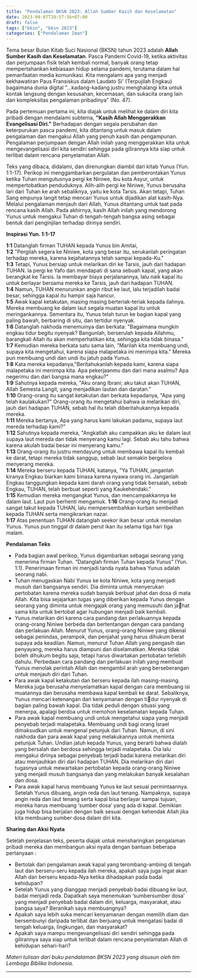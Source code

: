 ```yaml
---
title: "Pendalaman BKSN 2023: Allah Sumber Kasih dan Keselamatan"
date: 2023-09-07T20:57:56+07:00
draft: false
tags: ["bksn", "bksn 2023"]
categories: ["Pendalaman Iman"]
---
```


Tema besar Bulan Kitab Suci Nasional (BKSN) tahun 2023 adalah **Allah Sumber Kasih dan Keselamatan**. Pasca Pandemi Covid-19, ketika aktivitas dan perjumpaan fisik telah kembali normal, banyak orang tetap mempertahankan kebiasaan hidup selama pandemi, terutama dalam hal pemanfaatan media komunikasi. Kita mengalami apa yang menjadi kekhawatiran Paus Fransiskus dalam Laudato Si' (Terpujilah Engkau) bagaimana dunia digital "...kadang-kadang justru menghalangi kita untuk kontak langsung dengan kesusahan, kecemasan, dan sukacita orang lain dan kompleksitas pengalaman pribadinya" (No. 47).

Pada pertemuan pertama ini, kita diajak untuk melihat ke dalam diri kita pribadi dengan mendalami subtema, **"Kasih Allah Menggerakkan Evangelisasi Diri."** Berhadapan dengan segala perubahan dan keterpurukan pasca pandemi, kita ditantang untuk masuk dalam pengalaman dan mengakui Allah yang penuh kasih dan pengampunan. Pengalaman perjumpaan dengan Allah inilah yang menggerakkan kita untuk mengevangelisasi diri kita sendiri sehingga pada gilirannya kita siap untuk terlibat dalam rencana penyelamatan Allah.

Teks yang dibaca, didalami, dan direnungkan diambil dari kitab Yunus (Yun. 1:1-17). Perikop ini menggambarkan pergulatan dan pemberontakan Yunus ketika Tuhan mengutusnya pergi ke Niniwe, ibu kota Asyur, untuk mempertobatkan penduduknya. Alih-alih pergi ke Niniwe, Yunus berusaha lari dari Tuhan ke arah sebaliknya, yaitu ke kota Tarsis. Akan tetapi, Tuhan Sang empunya langit tetap mencari Yunus untuk dijadikan alat kasih-Nya. Melalui pengalaman menjauh dari Allah, Yunus ditantang untuk taat pada rencana kasih Allah. Pada akhirnya, kasih Allah inilah yang mendorong Yunus untuk mengakui Tuhan di tengah-tengah bangsa asing sebagai bentuk dari penginjilan terhadap dirinya sendiri.

**Inspirasi Yun. 1:1-17**

**1:1** Datanglah firman TUHAN kepada Yunus bin Amitai,  
**1:2** "Pergilah segera ke Niniwe, kota yang besar itu, serukanlah peringatan terhadap mereka, karena kejahatannya telah sampai kepada-Ku."  
**1:3** Tetapi, Yunus bersiap untuk melarikan diri ke Tarsis, jauh dari hadapan TUHAN. Ia pergi ke Yafo dan mendapati di sana sebuah kapal, yang akan berangkat ke Tarsis. Ia membayar biaya perjalanannya, lalu naik kapal itu untuk berlayar bersama mereka ke Tarsis, jauh dari hadapan TUHAN.  
**1:4** Namun, TUHAN menurunkan angin ribut ke laut, lalu terjadilah badai besar, sehingga kapal itu hampir saja hancur.  
**1:5** Awak kapal ketakutan, masing masing berteriak-teriak kepada ilahnya. Mereka membuang ke dalam laut segala muatan kapal itu untuk meringankannya. Sementara itu, Yunus telah turun ke bagian kapal yang paling bawah, berbaring di situ, dan tertidur nyenyak.  
**1:6** Datanglah nakhoda menemuinya dan berkata: "Bagaimana mungkin engkau tidur begitu nyenyak? Bangunlah, berserulah kepada Allahmu, barangkali Allah itu akan memperhatikan kita, sehingga kita tidak binasa."  
**1:7** Kemudian mereka berkata satu sama lain, "Marilah kita membuang undi, supaya kita mengetahui, karena siapa malapetaka ini menimpa kita." Mereka pun membuang undi dan undi itu jatuh pada Yunus.  
**1:8** Kata mereka kepadanya,"Beritahukanlah kepada kami, karena siapa malapetaka ini menimpa kita. Apa pekerjaanmu dan dari mana asalmu? Apa negerimu dan dari bangsa mana engkau?"  
**1:9** Sahutnya kepada mereka, "Aku orang Ibrani; aku takut akan TUHAN, Allah Semesta Langit, yang menjadikan lautan dan daratan."  
**1:10** Orang-orang itu sangat ketakutan dan berkata kepadanya, "Apa yang telah kaulakukan?" Orang-orang itu mengetahui bahwa ia melarikan diri, jauh dari hadapan TUHAN, sebab hal itu telah diberitahukannya kepada mereka.  
**1:11** Mereka bertanya, Apa yang harus kami lakukan padamu, supaya laut mereda terhadap kami?"  
**1:12** Sahutnya kepada mereka, "Angkatlah aku campakkan aku ke dalam laut supaya laut mereda dan tidak menyerang kamu lagi. Sebab aku tahu bahwa karena akulah badai besar ini menyerang kamu."  
**1:13** Orang-orang itu justru mendayung untuk membawa kapal itu kembali ke darat, tetapi mereka tidak sanggup, sebab laut semakin bergelora menyerang mereka.  
**1:14** Mereka berseru kepada TUHAN, katanya, "Ya TUHAN, janganlah kiranya Engkau biarkan kami binasa karena nyawa orang ini. Janganlah Engkau tanggungkan kepada kami darah orang yang tidak bersalah, sebab Engkau, TUHAN, telah berbuat seperti yang Kaukehendaki."  
**1:15** Kemudian mereka mengangkat Yunus, dan mencampakkannya ke dalam laut. Laut pun berhenti mengamuk. **1:16** Orang-orang itu menjadi sangat takut kepada TUHAN, lalu mempersembahkan kurban sembelihan kepada TUHAN serta mengikrarkan nazar.  
**1:17** Atas penentuan TUHAN datanglah seekor ikan besar untuk menelan Yunus. Yunus pun tinggal di dalam perut ikan itu selama tiga hari tiga malam.

**Pendalaman Teks**

-   Pada bagian awal perikop, Yunus digambarkan sebagai seorang yang menerima firman Tuhan. “Datanglah firman Tuhan kepada Yunus” (Yun. 1:1). Penerimaan firman ini menjadi tanda nyata bahwa Yunus adalah seorang nabi.
-   Tuhan menugaskan Nabi Yunus ke kota Niniwe, kota yang menjadi musuh dari bangsanya sendiri. Dia diminta untuk menyerukan pertobatan karena mereka sudah banyak berbuat jahat dan dosa di mata Allah. Kita bisa sejajarkan tugas yang diberikan kepada Yunus dengan seorang yang diminta untuk mengajak orang yang memusuhi dan ja￾hat sama kita untuk bertobat agar hubungan menjadi baik kembali.
-   Yunus melarikan diri karena cara pandang dan perlakuannya kepada orang-orang Niniwe berbeda dan bertentangan dengan cara pandang dan perlakuan Allah. Menurut Yunus, orang-orang Niniwe yang dikenal sebagai penindas, perampok, dan penjahat yang harus dihukum berat supaya ada keadilan. Namun, menurut Tuhan Allah yang pengasih dan penyayang, mereka harus diampuni dan diselamatkan. Mereka tidak boleh dihukum begitu saja, tetapi harus diwartakan pertobatan terlebih dahulu. Perbedaan cara pandang dan perlakuan inilah yang membuat Yunus menolak perintah Allah dan mengambil arah yang berseberangan untuk menjauh diri dari Tuhan.
-   Para awak kapal ketakutan dan berseru kepada ilah masing-masing. Mereka juga berusaha menyelamatkan kapal dengan cara membuang isi muatannya dan berusaha membawa kapal kembali ke darat. Sebaliknya, Yunus mencari ketenangan dan kenyamanan dengan ti￾dur nyenyak di bagian paling bawah kapal. Dia tidak peduli dengan situasi yang menerpa, apalagi berdoa untuk memohon keselamatan kepada Tuhan.
-   Para awak kapal membuang undi untuk mengetahui siapa yang menjadi penyebab terjadi malapetaka. Membuang undi bagi orang Israel dimaksudkan untuk mengenal petunjuk dari Tuhan. Namun, di sini nakhoda dan para awak kapal yang melakukannya untuk meminta petunjuk Tuhan. Undian jatuh kepada Yunus, yang berarti bahwa dialah yang bersalah dan berdosa sehingga terjadi malapetaka. Dia lalu mengakui dirinya sebagai penyebab terjadi badai karena melarikan diri atau menjauhkan diri dari hadapan TUHAN. Dia melarikan diri dari tugasnya untuk mewartakan pertobatan kepada orang-orang Niniwe yang menjadi musuh bangsanya dan yang melakukan banyak kesalahan dan dosa.
-   Para awak kapal harus membuang Yunus ke laut sesuai permintaannya. Setelah Yunus dibuang, angin reda dan laut tenang. Nampaknya, supaya angin reda dan laut tenang serta kapal bisa berlayar sampai tujuan, mereka harus membuang ‘sumber dosa’ yang ada di kapal. Demikian juga hidup bisa berjalan dengan baik sesuai dengan kehendak Allah jika kita membuang sumber dosa dalam diri kita.

**Sharing dan Aksi Nyata**

Setelah penjelasan teks, peserta diajak untuk mensharingkan pengalaman pribadi mereka dan membangun aksi nyata dengan bantuan beberapa pertanyaan :

-   Bertolak dari pengalaman awak kapal yang terombang-ambing di tengah laut dan berseru-seru kepada ilah mereka, apakah saya juga ingat akan Allah dan berseru kepada-Nya ketika dihadapkan pada badai kehidupan?
-   Setelah Yunus yang dianggap menjadi penyebab badai dibuang ke laut, badai menjadi reda. Dapatkah saya menemukan ‘sumbersumber dosa’ yang menjadi penyebab badai dalam diri, keluarga, masyarakat, atau bangsa saya? Beranikah saya membuangnya?
-   Apakah saya lebih suka mencari kenyamanan dengan memilih diam dan bersembunyi daripada terlibat dan berjuang untuk mengatasi badai di tengah keluarga, lingkungan, dan masyarakat?
-   Apakah saya mampu mengevangelisasi diri sendiri sehingga pada gilirannya saya siap untuk terlibat dalam rencana penyelamatan Allah di kehidupan sehari-hari?

*Materi tulisan dari buku pendalaman BKSN 2023 yang disusun oleh tim Lembaga Biblika Indonesia.*

------------------------------------------------------------------------